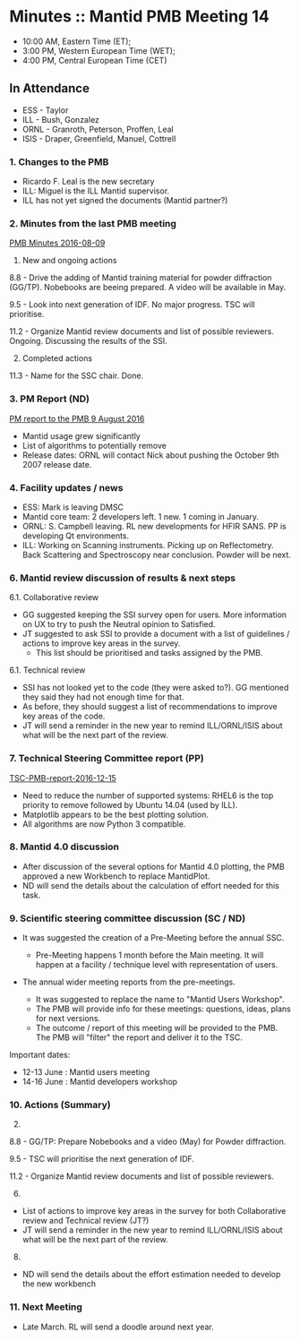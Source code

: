 # Minutes :: Mantid PMB Meeting 14

* 10:00 AM, Eastern Time (ET); 
* 3:00 PM, Western European Time (WET);
* 4:00 PM, Central European Time (CET)

## In Attendance

* ESS - Taylor
* ILL - Bush, Gonzalez 
* ORNL - Granroth, Peterson, Proffen, Leal
* ISIS - Draper, Greenfield, Manuel, Cottrell

### 1. Changes to the PMB

- Ricardo F. Leal is the new secretary 
- ILL: Miguel is the ILL Mantid supervisor.
- ILL has not yet signed the documents (Mantid partner?)

### 2. Minutes from the last PMB meeting

[PMB Minutes 2016-08-09](https://github.com/mantidproject/documents/blob/master/Project-Management/PMB/Minutes/PMBMinutes-2016-08-09.md)

1. New and ongoing actions

  8.8 - Drive the adding of Mantid training material for powder diffraction (GG/TP). 
    Nobebooks are beeing prepared. A video will be available in May.

  9.5 - Look into next generation of IDF.
    No major progress. TSC will prioritise.

  11.2 - Organize Mantid review documents and list of possible reviewers. Ongoing. Discussing the results of the SSI.

2. Completed actions

  11.3 - Name for the SSC chair. Done.

### 3. PM Report (ND)

[PM report to the PMB 9 August 2016](https://github.com/mantidproject/documents/blob/master/Project-Management/PMB/PM%20report%20to%20the%20PMB%209%20August%202016.doc)
- Mantid usage grew significantly
- List of algorithms to potentially remove
- Release dates: ORNL will contact Nick about pushing the October 9th 2007 release date.

### 4. Facility updates / news

- ESS: Mark is leaving DMSC
- Mantid core team: 2 developers left. 1 new. 1 coming in January.
- ORNL: S. Campbell leaving. RL new developments for HFIR SANS. PP is developing Qt environments.
- ILL: Working on Scanning instruments. Picking up on Reflectometry. Back Scattering and Spectroscopy near conclusion. Powder will be next.

### 6. Mantid review discussion of results & next steps

6.1. Collaborative review 

- GG suggested keeping the SSI survey open for users. More information on UX to try to push the Neutral opinion to Satisfied.
- JT suggested to ask SSI to provide a document with a list of guidelines / actions to improve key areas in the survey.
  - This list should be prioritised and tasks assigned by the PMB.
  
6.1. Technical review 

- SSI has not looked yet to the code (they were asked to?). GG mentioned they said they had not enough time for that.
- As before, they should suggest a list of recommendations to improve key areas of the code.
- JT will send a reminder in the new year to remind ILL/ORNL/ISIS about what will be the next part of the review.

### 7. Technical Steering Committee report (PP)

[TSC-PMB-report-2016-12-15](https://github.com/mantidproject/documents/blob/master/Project-Management/TechnicalSteeringCommittee/reports/TSC-PMB-report-2016-12-15.md)

- Need to reduce the number of supported systems: RHEL6 is the top priority to remove followed by Ubuntu 14.04 (used by ILL).
- Matplotlib appears to be the best plotting solution.
- All algorithms are now Python 3 compatible.

### 8. Mantid 4.0 discussion

- After discussion of the several options for Mantid 4.0 plotting, the PMB approved a new Workbench to replace MantidPlot.
- ND will send the details about the calculation of effort needed for this task.

### 9. Scientific steering committee discussion (SC / ND)

- It was suggested the creation of a Pre-Meeting before the annual SSC.
  - Pre-Meeting happens 1 month before the Main meeting. It will happen at a facility / technique level with representation of users.

- The annual wider meeting reports from the pre-meetings.
  - It was suggested to replace the name to "Mantid Users Workshop".
  - The PMB will provide info for these meetings: questions, ideas, plans for next versions.
  - The outcome / report of this meeting will be provided to the PMB. The PMB will "filter" the report and deliver it to the TSC.

Important dates:
- 12-13 June : Mantid users meeting
- 14-16 June : Mantid developers workshop

### 10. Actions (Summary)

2)

  8.8 - GG/TP: Prepare Nobebooks and a video (May) for Powder diffraction.

  9.5 - TSC will prioritise the next generation of IDF.

  11.2 - Organize Mantid review documents and list of possible reviewers.

6)

  - List of actions to improve key areas in the survey for both Collaborative review and Technical review  (JT?)
  - JT will send a reminder in the new year to remind ILL/ORNL/ISIS about what will be the next part of the review.

8)

  - ND will send the details about the effort estimation needed to develop the new workbench
  
### 11. Next Meeting

- Late March. RL will send a doodle around next year.


